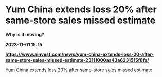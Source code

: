 # Yum China extends loss 20% after same-store sales missed estimate
**Why is it moving?**

**2023-11-01 15:15**

**https://www.ainvest.com/news/yum-china-extends-loss-20-after-same-store-sales-missed-estimate-23111000aa43a6231515f8fa/**

Yum China extends loss 20% after same-store sales missed estimate
